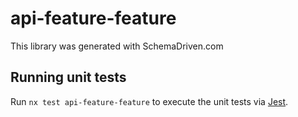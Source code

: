 
# api-feature-feature

This library was generated with SchemaDriven.com

## Running unit tests

Run `nx test api-feature-feature` to execute the unit tests via [Jest](https://jestjs.io).

